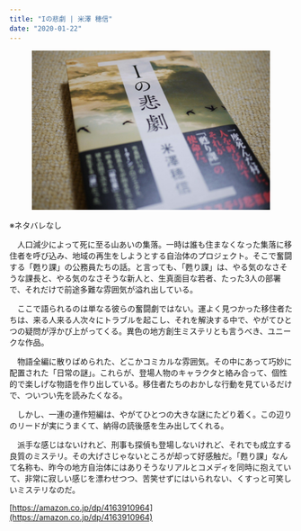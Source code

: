 ```yaml
---
title: "Iの悲劇 | 米澤 穂信"
date: "2020-01-22"
---
```


<figure>

![](assets/ndf76b9bdc752_6174d0c0a0370ef531dafbb52f21ad97.jpeg)

</figure>

※ネタバレなし

　人口減少によって死に至る山あいの集落。一時は誰も住まなくなった集落に移住者を呼び込み、地域の再生をしようとする自治体のプロジェクト。そこで奮闘する「甦り課」の公務員たちの話。と言っても、「甦り課」は、やる気のなさそうな課長と、やる気のなさそうな新人と、生真面目な若者、たった3人の部署で、それだけで前途多難な雰囲気が溢れ出している。

　ここで語られるのは単なる彼らの奮闘劇ではない。運よく見つかった移住者たちは、来る人来る人次々にトラブルを起こし、それを解決する中で、やがてひとつの疑問が浮かび上がってくる。異色の地方創生ミステリとも言うべき、ユニークな作品。

　物語全編に散りばめられた、どこかコミカルな雰囲気。その中にあって巧妙に配置された「日常の謎」。これらが、登場人物のキャラクタと絡み合って、個性的で楽しげな物語を作り出している。移住者たちのおかしな行動を見ているだけで、ついつい先を読みたくなる。

　しかし、一連の連作短編は、やがてひとつの大きな謎にたどり着く。この辺りのリードが実にうまくて、納得の読後感を生み出してくれる。

　派手な感じはないけれど、刑事も探偵も登場しないけれど、それでも成立する良質のミステリ。その大げさじゃないところが却って好感触だ。「甦り課」なんて名称も、昨今の地方自治体にはありそうなリアルとコメディを同時に抱えていて、非常に寂しい感じを漂わせつつ、苦笑せずにはいられない、くすっと可笑しいミステリなのだ。

[https://amazon.co.jp/dp/4163910964](https://amazon.co.jp/dp/4163910964)
